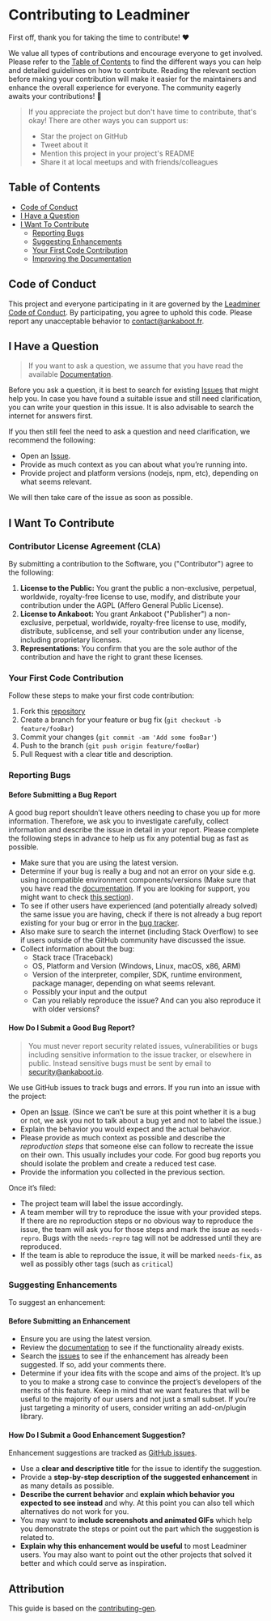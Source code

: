 # Contributing to Leadminer

First off, thank you for taking the time to contribute! ❤️

We value all types of contributions and encourage everyone to get involved. Please refer to the [Table of Contents](#table-of-contents) to find the different ways you can help and detailed guidelines on how to contribute. Reading the relevant section before making your contribution will make it easier for the maintainers and enhance the overall experience for everyone. The community eagerly awaits your contributions! 🎉

> If you appreciate the project but don't have time to contribute, that's okay! There are other ways you can support us:
>
> - Star the project on GitHub
> - Tweet about it
> - Mention this project in your project's README
> - Share it at local meetups and with friends/colleagues

## Table of Contents

- [Code of Conduct](#code-of-conduct)
- [I Have a Question](#i-have-a-question)
- [I Want To Contribute](#i-want-to-contribute)
  - [Reporting Bugs](#reporting-bugs)
  - [Suggesting Enhancements](#suggesting-enhancements)
  - [Your First Code Contribution](#your-first-code-contribution)
  - [Improving the Documentation](#improving-the-documentation)

## Code of Conduct

This project and everyone participating in it are governed by the [Leadminer Code of Conduct](https://github.com/ankaboot-source/leadminer/blob/main/CODE_OF_CONDUCT.md). By participating, you agree to uphold this code. Please report any unacceptable behavior to <contact@ankaboot.fr>.

## I Have a Question

> If you want to ask a question, we assume that you have read the available [Documentation](https://github.com/ankaboot-source/leadminer/blob/main/README.md).

Before you ask a question, it is best to search for existing [Issues](https://github.com/ankaboot-source/leadminer/issues) that might help you. In case you have found a suitable issue and still  need clarification, you can write your question in this issue. It is  also advisable to search the internet for answers first.

If you then still feel the need to ask a question and need clarification, we recommend the following:

- Open an [Issue](https://github.com/ankaboot-source/leadminer/issues/new).
- Provide as much context as you can about what you’re running into.
- Provide project and platform versions (nodejs, npm, etc), depending on what seems relevant.

We will then take care of the issue as soon as possible.

## I Want To Contribute

### Contributor License Agreement (CLA)

By submitting a contribution to the Software, you ("Contributor") agree to the following:
  1. **License to the Public:** You grant the public a non-exclusive, perpetual, worldwide, royalty-free license to use, modify, and distribute your contribution under the AGPL (Affero General Public License).
  2. **License to Ankaboot:** You grant Ankaboot ("Publisher") a non-exclusive, perpetual, worldwide, royalty-free license to use, modify, distribute, sublicense, and sell your contribution under any license, including proprietary licenses.
  3. **Representations:** You confirm that you are the sole author of the contribution and have the right to grant these licenses.

### Your First Code Contribution

Follow these steps to make your first code contribution:

1. Fork this [repository](https://github.com/ankaboot-source/leadminer)
2. Create a branch for your feature or bug fix (`git checkout -b feature/fooBar`)
3. Commit your changes (`git commit -am 'Add some fooBar'`)
4. Push to the branch (`git push origin feature/fooBar`)
5. Pull Request with a clear title and description.

### Reporting Bugs

#### Before Submitting a Bug Report

A good bug report shouldn’t leave others needing to chase you up for  more information. Therefore, we ask you to investigate carefully,  collect information and describe the issue in detail in your report.  Please complete the following steps in advance to help us fix any  potential bug as fast as possible.

- Make sure that you are using the latest version.
- Determine if your bug is really a bug and not an error on your side  e.g. using incompatible environment components/versions (Make sure that  you have read the [documentation](https://github.com/ankaboot-source/leadminer/blob/main/README.md). If you are looking for support, you might want to check [this section](#i-have-a-question)).
- To see if other users have experienced (and potentially already  solved) the same issue you are having, check if there is not already a  bug report existing for your bug or error in the [bug tracker](https://github.com/ankaboot-source/leadminer/issues?q=label%3Abug).
- Also make sure to search the internet (including Stack Overflow) to  see if users outside of the GitHub community have discussed the issue.
- Collect information about the bug:
  - Stack trace (Traceback)
  - OS, Platform and Version (Windows, Linux, macOS, x86, ARM)
  - Version of the interpreter, compiler, SDK, runtime environment, package manager, depending on what seems relevant.
  - Possibly your input and the output
  - Can you reliably reproduce the issue? And can you also reproduce it with older versions?

#### How Do I Submit a Good Bug Report?

> You must never report security related issues, vulnerabilities or bugs  including sensitive information to the issue tracker, or elsewhere in  public. Instead sensitive bugs must be sent by email to [security@ankaboot.io](mailto:security@ankaboot.io).

We use GitHub issues to track bugs and errors. If you run into an issue with the project:

- Open an [Issue](https://github.com/ankaboot-source/leadminer/issues/new). (Since we can’t be sure at this point whether it is a bug or not, we  ask you not to talk about a bug yet and not to label the issue.)
- Explain the behavior you would expect and the actual behavior.
- Please provide as much context as possible and describe the *reproduction steps* that someone else can follow to recreate the issue on their own. This  usually includes your code. For good bug reports you should isolate the  problem and create a reduced test case.
- Provide the information you collected in the previous section.

Once it’s filed:

- The project team will label the issue accordingly.
- A team member will try to reproduce the issue with your provided  steps. If there are no reproduction steps or no obvious way to reproduce the issue, the team will ask you for those steps and mark the issue as `needs-repro`. Bugs with the `needs-repro` tag will not be addressed until they are reproduced.
- If the team is able to reproduce the issue, it will be marked `needs-fix`, as well as possibly other tags (such as `critical`)

### Suggesting Enhancements

To suggest an enhancement:

#### Before Submitting an Enhancement

- Ensure you are using the latest version.
- Review the [documentation](https://github.com/ankaboot-source/leadminer/blob/main/README.md) to see if the functionality already exists.
- Search the [issues](https://github.com/ankaboot-source/leadminer/issues) to see if the enhancement has already been suggested. If so, add your comments there.
- Determine if your idea fits with the scope and aims of the project. It’s up to you to make a strong case to convince the project’s developers of the merits  of this feature. Keep in mind that we want features that will be useful  to the majority of our users and not just a small subset. If you’re just targeting a minority of users, consider writing an add-on/plugin  library.

#### How Do I Submit a Good Enhancement Suggestion?

Enhancement suggestions are tracked as [GitHub issues](https://github.com/ankaboot-source/leadminer/issues).

- Use a **clear and descriptive title** for the issue to identify the suggestion.
- Provide a **step-by-step description of the suggested enhancement** in as many details as possible.
- **Describe the current behavior** and **explain which behavior you expected to see instead** and why. At this point you can also tell which alternatives do not work for you.
- You may want to **include screenshots and animated GIFs** which help you demonstrate the steps or point out the part which the suggestion is related to.
- **Explain why this enhancement would be useful** to  most Leadminer users. You may also want to point out the other projects  that solved it better and which could serve as inspiration.

## Attribution
This guide is based on the [contributing-gen](https://github.com/bttger/contributing-gen).
